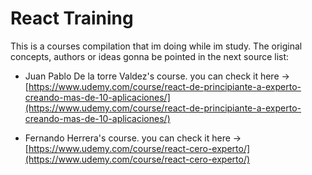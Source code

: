 # React Training

This is a courses compilation that im doing  while im study.
The original concepts, authors or ideas gonna be pointed in the next source list:

- Juan Pablo De la torre Valdez's course.
you can check it here -> [https://www.udemy.com/course/react-de-principiante-a-experto-creando-mas-de-10-aplicaciones/](https://www.udemy.com/course/react-de-principiante-a-experto-creando-mas-de-10-aplicaciones/)

- Fernando Herrera's course.
you can check it here -> [https://www.udemy.com/course/react-cero-experto/](https://www.udemy.com/course/react-cero-experto/)